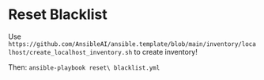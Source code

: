 # Reset Blacklist
Use `https://github.com/AnsibleAI/ansible.template/blob/main/inventory/localhost/create_localhost_inventory.sh` to create inventory!

Then: `ansible-playbook reset\ blacklist.yml`

